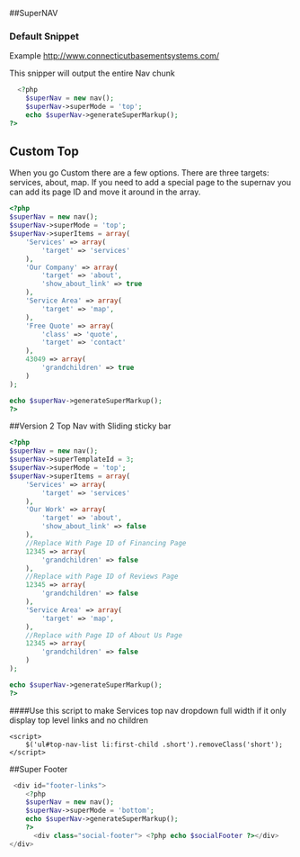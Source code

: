 ##SuperNAV


### Default Snippet 
Example http://www.connecticutbasementsystems.com/

This snipper will output the entire Nav chunk

```php
  <?php
    $superNav = new nav();
    $superNav->superMode = 'top';
    echo $superNav->generateSuperMarkup();
?>
```

## Custom Top 

When you go Custom there are a few options. There are three targets: services, about, map. If you need to add a special page to the supernav you can add its page ID and move it around in the array. 

```php
<?php
$superNav = new nav();
$superNav->superMode = 'top';
$superNav->superItems = array(
    'Services' => array(
        'target' => 'services'
    ),
    'Our Company' => array(
        'target' => 'about',
        'show_about_link' => true
    ),
    'Service Area' => array(
        'target' => 'map',
    ),
    'Free Quote' => array(
        'class' => 'quote',
        'target' => 'contact'
    ),
    43049 => array(
        'grandchildren' => true
    )
);

echo $superNav->generateSuperMarkup();
?>

```
##Version 2 Top Nav with Sliding sticky bar
```php
<?php
$superNav = new nav();
$superNav->superTemplateId = 3;
$superNav->superMode = 'top';
$superNav->superItems = array(
	'Services' => array(
        'target' => 'services'
    ),
    'Our Work' => array(
        'target' => 'about',
        'show_about_link' => false
    ),
    //Replace With Page ID of Financing Page
    12345 => array(
        'grandchildren' => false
    ),
    //Replace with Page ID of Reviews Page
    12345 => array(
        'grandchildren' => false
    ),
    'Service Area' => array(
        'target' => 'map',
    ),
    //Replace with Page ID of About Us Page
    12345 => array(
        'grandchildren' => false
    )
);

echo $superNav->generateSuperMarkup();
?>
```
####Use this script to make Services top nav dropdown full width if it only display top level links and no children
<!-- For this site - remove .short class on service dropdown until we figure it out dynamically -->
```
<script>
    $('ul#top-nav-list li:first-child .short').removeClass('short');
</script>
```

##Super Footer
```php
 <div id="footer-links">
    <?php
    $superNav = new nav();
    $superNav->superMode = 'bottom';
    echo $superNav->generateSuperMarkup();
    ?>
      <div class="social-footer"> <?php echo $socialFooter ?></div>
</div>

```


